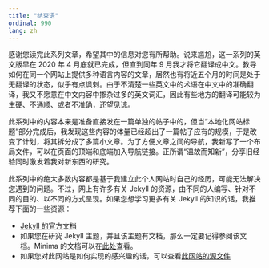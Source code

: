 ```yaml
---
title: "结束语"
ordinal: 990
lang: zh
---
```


感谢您读完此系列文章，希望其中的信息对您有所帮助。说来尴尬，这一系列的英文版早在 2020 年 4 月底就已完成，但直到同年 9 月我才将它翻译成中文。教导如何在同一个网站上提供多种语言内容的文章，居然也有将近五个月的时间是处于无翻译的状态，似乎有点讽刺。由于不清楚一些英文中的术语在中文中的准确翻译，我又不愿意在中文内容中掺杂过多的英文词汇，因此有些地方的翻译可能较为生硬、不通顺、或者不准确，还望见谅。

此系列中的内容本来是准备直接发在一篇单独的帖子中的，但当“本地化网站标题”部分完成后，我发现这些内容的体量已经超出了一篇帖子应有的规模，于是改变了计划，将其拆分成了多篇小文章。为了方便文章之间的导航，我新写了一个布局文件，可以在页面的顶端和底端加入导航链接。正所谓“温故而知新”，分享旧经验同时激发着我对新东西的研究。

此系列中的绝大多数内容都是基于我建立此个人网站时自己的经历，可能无法解决您遇到的问题。不过，网上有许多有关 Jekyll 的资源，由不同的人编写、针对不同的目的、以不同的方式呈现。如果您想学习更多有关 Jekyll 的知识的话，我推荐下面的一些资源：

- [Jekyll 的官方文档](https://jekyllrb.com/docs/)
- 如果您在研究 Jekyll 主题，并且该主题有文档，那么一定要记得参阅该文档。Minima 的文档可以在[此处](https://github.com/jekyll/minima/blob/master/README.md)查看。
- 如果您对此网站是如何实现的感兴趣的话，可以查看[此网站的源文件](https://github.com/Leo3418/leo3418.github.io)
